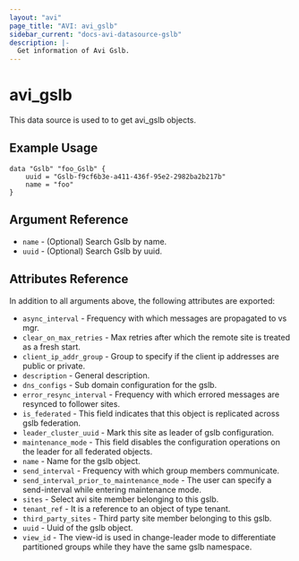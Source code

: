 ```yaml
---
layout: "avi"
page_title: "AVI: avi_gslb"
sidebar_current: "docs-avi-datasource-gslb"
description: |-
  Get information of Avi Gslb.
---
```


# avi_gslb

This data source is used to to get avi_gslb objects.

## Example Usage

```hcl
data "Gslb" "foo_Gslb" {
    uuid = "Gslb-f9cf6b3e-a411-436f-95e2-2982ba2b217b"
    name = "foo"
}
```

## Argument Reference

* `name` - (Optional) Search Gslb by name.
* `uuid` - (Optional) Search Gslb by uuid.

## Attributes Reference

In addition to all arguments above, the following attributes are exported:

* `async_interval` - Frequency with which messages are propagated to vs mgr.
* `clear_on_max_retries` - Max retries after which the remote site is treated as a fresh start.
* `client_ip_addr_group` - Group to specify if the client ip addresses are public or private.
* `description` - General description.
* `dns_configs` - Sub domain configuration for the gslb.
* `error_resync_interval` - Frequency with which errored messages are resynced to follower sites.
* `is_federated` - This field indicates that this object is replicated across gslb federation.
* `leader_cluster_uuid` - Mark this site as leader of gslb configuration.
* `maintenance_mode` - This field disables the configuration operations on the leader for all federated objects.
* `name` - Name for the gslb object.
* `send_interval` - Frequency with which group members communicate.
* `send_interval_prior_to_maintenance_mode` - The user can specify a send-interval while entering maintenance mode.
* `sites` - Select avi site member belonging to this gslb.
* `tenant_ref` - It is a reference to an object of type tenant.
* `third_party_sites` - Third party site member belonging to this gslb.
* `uuid` - Uuid of the gslb object.
* `view_id` - The view-id is used in change-leader mode to differentiate partitioned groups while they have the same gslb namespace.

